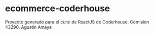 # ecommerce-coderhouse
Proyecto generado para el cursl de ReactJS de Coderhouse. Comision 43290. Agustin Amaya
